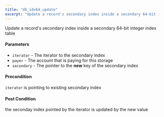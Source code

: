 ```yaml
---
title: "db_idx64_update"
excerpt: "Update a record's secondary index inside a secondary 64-bit integer index table."
---
```

Update a record's secondary index inside a secondary 64-bit integer index table

#### Parameters
* `iterator` - The iterator to the secondary index 
* `payer` - The account that is paying for this storage 
* `secondary` - The pointer to the **new** key of the secondary index 

#### Precondition
`iterator` is pointing to existing secondary index 

#### Post Condition
the seconday index pointed by the iterator is updated by the new value